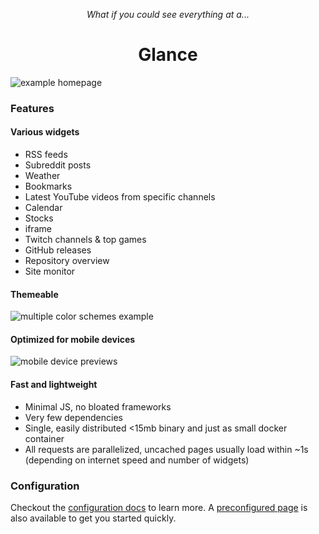 <p align="center"><em>What if you could see everything at a...</em></p>
<h1 align="center">Glance</h1>

![example homepage](https://github.com/glanceapp/glance/raw/main/docs/images/readme-main-image.png)

### Features

#### Various widgets

- RSS feeds
- Subreddit posts
- Weather
- Bookmarks
- Latest YouTube videos from specific channels
- Calendar
- Stocks
- iframe
- Twitch channels & top games
- GitHub releases
- Repository overview
- Site monitor

#### Themeable

![multiple color schemes example](https://github.com/glanceapp/glance/raw/main/docs/images/themes-example.png)

#### Optimized for mobile devices

![mobile device previews](https://github.com/glanceapp/glance/raw/main/docs/images/mobile-preview.png)

#### Fast and lightweight

- Minimal JS, no bloated frameworks
- Very few dependencies
- Single, easily distributed <15mb binary and just as small docker container
- All requests are parallelized, uncached pages usually load within ~1s (depending on internet speed and number of widgets)

### Configuration

Checkout the [configuration docs](https://github.com/glanceapp/glance/blob/main/docs/configuration.md) to learn more. A [preconfigured page](https://github.com/glanceapp/glance/blob/main/docs/configuration.md#preconfigured-page) is also available to get you started quickly.
